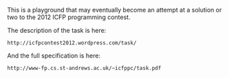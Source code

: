 This is a playground that may eventually become an attempt at a
solution or two to the 2012 ICFP programming contest.

The description of the task is here:

    http://icfpcontest2012.wordpress.com/task/

And the full specification is here:

    http://www-fp.cs.st-andrews.ac.uk/~icfppc/task.pdf
